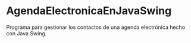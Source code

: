 # AgendaElectronicaEnJavaSwing
Programa para gestionar los contactos de una agenda electrónica hecho con Java Swing.
